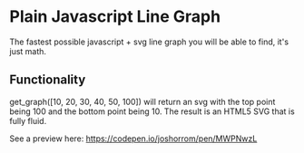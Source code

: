 # Plain Javascript Line Graph
The fastest possible javascript + svg line graph you will be able to find, it's just math.

## Functionality
get_graph([10, 20, 30, 40, 50, 100]) will return an svg with the top point being 100 and the bottom point being 10. The result is an HTML5 SVG that is fully fluid.

See a preview here: https://codepen.io/joshorrom/pen/MWPNwzL
